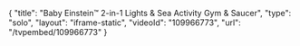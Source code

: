{
    "title": "Baby Einstein&trade; 2-in-1 Lights &amp; Sea Activity Gym &amp; Saucer",
    "type": "solo",
    "layout": "iframe-static",
    "videoId": "109966773",
    "url": "\/tvpembed\/109966773"
}